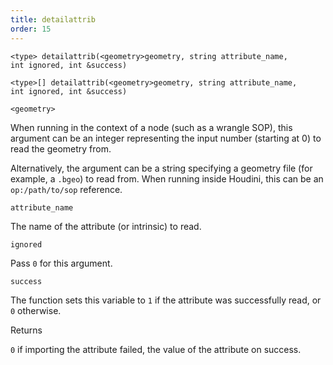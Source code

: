 ```yaml
---
title: detailattrib
order: 15
---
```

`<type> detailattrib(<geometry>geometry, string attribute_name, int ignored, int &success)`

`<type>[] detailattrib(<geometry>geometry, string attribute_name, int ignored, int &success)`

`<geometry>`

When running in the context of a node (such as a wrangle SOP), this argument can be an integer representing the input number (starting at 0) to read the geometry from.

Alternatively, the argument can be a string specifying a geometry file (for example, a `.bgeo`) to read from. When running inside Houdini, this can be an `op:/path/to/sop` reference.

`attribute_name`

The name of the attribute (or intrinsic) to read.

`ignored`

Pass `0` for this argument.

`success`

The function sets this variable to `1` if the attribute was successfully read, or `0` otherwise.

Returns

`0` if importing the attribute failed, the value of the attribute on success.
